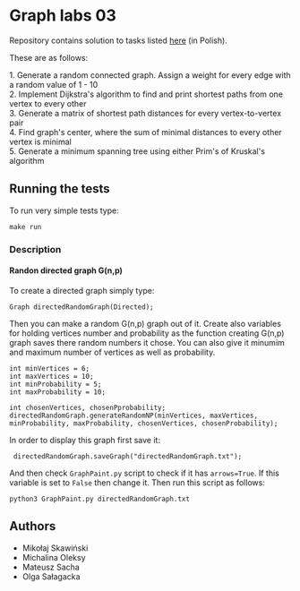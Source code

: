 # Graph labs 03

Repository contains solution to tasks listed [here](http://home.agh.edu.pl/~ewach/grafy/Zestaw_3.pdf) (in Polish).
<p>
These are as follows:
<p>
1. Generate a random connected graph. Assign a weight for every edge with a random value of 1 - 10 <br />
2. Implement Dijkstra's algorithm to find and print shortest paths from one vertex to every other <br />
3. Generate a matrix of shortest path distances for every vertex-to-vertex pair <br />
4. Find graph's center, where the sum of minimal distances to every other vertex is minimal <br />
5. Generate a minimum spanning tree using either Prim's of Kruskal's algorithm <br />


## Running the tests

To run very simple tests type:

```
make run
```

### Description

#### Randon directed graph G(n,p)

To create a directed graph simply type:

```
Graph directedRandomGraph(Directed);
```

Then you can make a random G(n,p) graph out of it. Create also variables for holding vertices number and probability as the function creating G(n,p) graph saves there random numbers it chose. You can also give it minumim and maximum number of vertices as well as probability.

```
int minVertices = 6;
int maxVertices = 10;
int minProbability = 5;
int maxProbability = 10;

int chosenVertices, chosenPprobability;
directedRandomGraph.generateRandomNP(minVertices, maxVertices, minProbability, maxProbability, chosenVertices, chosenProbability);
```

In order to display this graph first save it:

```
 directedRandomGraph.saveGraph("directedRandomGraph.txt");
```

And then check `GraphPaint.py` script to check if it has `arrows=True`. If this variable is set to `False` then change it. Then run this script as follows:

```
python3 GraphPaint.py directedRandomGraph.txt
```


## Authors

* Mikołaj Skawiński
* Michalina Oleksy
* Mateusz Sacha
* Olga Sałagacka
